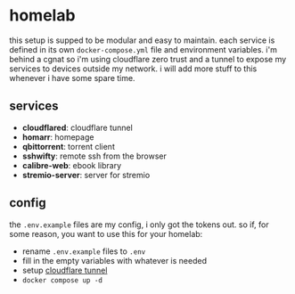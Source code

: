 # homelab

this setup is supped to be modular and easy to maintain. each service is defined in its own `docker-compose.yml` file and environment variables. i'm behind a cgnat so i'm using cloudflare zero trust and a tunnel to expose my services to devices outside my network.
i will add more stuff to this whenever i have some spare time.

## services

- **cloudflared**: cloudflare tunnel
- **homarr**: homepage
- **qbittorrent**: torrent client
- **sshwifty**: remote ssh from the browser
- **calibre-web**: ebook library
- **stremio-server**: server for stremio

## config

the `.env.example` files are my config, i only got the tokens out. so if, for some reason, you want to use this for your homelab:

- rename `.env.example` files to `.env`
- fill in the empty variables with whatever is needed
- setup [cloudflare tunnel](https://developers.cloudflare.com/cloudflare-one/connections/connect-networks/)
- `docker compose up -d`
